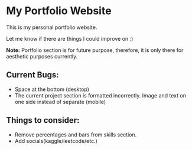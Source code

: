 # My Portfolio Website
This is my personal portfolio website.

Let me know if there are things I could improve on :)

**Note:** Portfolio section is for future purpose, therefore, it is only there for aesthetic purposes currently.

 ## Current Bugs:
 - Space at the bottom (desktop)
 - The current project section is formatted incorrectly. Image and text on one side instead of separate (mobile)

 ## Things to consider:
 - Remove percentages and bars from skills section.
 - Add socials(kaggle/leetcode/etc.)
